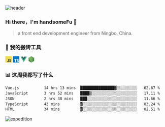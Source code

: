 ![header](https://raw.githubusercontent.com/fzq1998/fzq1998/master/header.png)

### Hi there，I'm handsomeFu 👋

> a front end development engineer from Ningbo, China.

### 🔧 我的搬砖工具
<code><img height="20" src="https://raw.githubusercontent.com/github/explore/80688e429a7d4ef2fca1e82350fe8e3517d3494d/topics/javascript/javascript.png" alt="javascript"></code>
<code><img height="20" src="https://raw.githubusercontent.com/github/explore/80688e429a7d4ef2fca1e82350fe8e3517d3494d/topics/typescript/typescript.png" alt="typescript"></code>
<code><img height="20" src="https://raw.githubusercontent.com/github/explore/80688e429a7d4ef2fca1e82350fe8e3517d3494d/topics/vue/vue.png" alt="vue"></code>
<code><img height="20" src="https://raw.githubusercontent.com/github/explore/80688e429a7d4ef2fca1e82350fe8e3517d3494d/topics/nodejs/nodejs.png" alt="nodejs"></code>



### 📊 这周我都写了什么
<!--START_SECTION:waka-->

```txt
Vue.js           14 hrs 13 mins  ███████████████▓░░░░░░░░░   62.87 %
JavaScript       3 hrs 52 mins   ████▒░░░░░░░░░░░░░░░░░░░░   17.11 %
JSON             2 hrs 38 mins   ███░░░░░░░░░░░░░░░░░░░░░░   11.66 %
TypeScript       43 mins         ▓░░░░░░░░░░░░░░░░░░░░░░░░   03.24 %
HTML             34 mins         ▓░░░░░░░░░░░░░░░░░░░░░░░░   02.51 %
```

<!--END_SECTION:waka-->


![expedition](https://raw.githubusercontent.com/fzq1998/fzq1998/master/expedition.gif)

